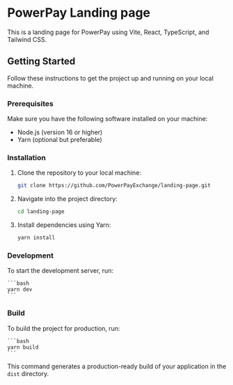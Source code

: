 # PowerPay Landing page

This is a landing page for PowerPay using Vite, React, TypeScript, and Tailwind CSS.

## Getting Started

Follow these instructions to get the project up and running on your local machine.

### Prerequisites

Make sure you have the following software installed on your machine:

- Node.js (version 16 or higher)
- Yarn (optional but preferable)

### Installation

1. Clone the repository to your local machine:

    ```bash
    git clone https://github.com/PowerPayExchange/landing-page.git
    ```

2. Navigate into the project directory:

    ```bash
    cd landing-page
    ```

3. Install dependencies using Yarn:

    ```bash
    yarn install
    ```

### Development

To start the development server, run:

    ```bash
    yarn dev
    ```

### Build

To build the project for production, run:

    ```bash
    yarn build
    ```

This command generates a production-ready build of your application in the `dist` directory.

